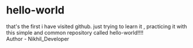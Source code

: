 # hello-world
that's the first i have visited github. just trying to learn it , practicing it with this simple and common repository called hello-world!!!!
<br>
Author - Nikhil_Developer
